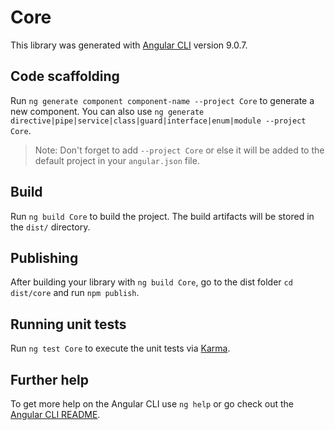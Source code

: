 # Core

This library was generated with [Angular CLI](https://github.com/angular/angular-cli) version 9.0.7.

## Code scaffolding

Run `ng generate component component-name --project Core` to generate a new component. You can also use `ng generate directive|pipe|service|class|guard|interface|enum|module --project Core`.
> Note: Don't forget to add `--project Core` or else it will be added to the default project in your `angular.json` file. 

## Build

Run `ng build Core` to build the project. The build artifacts will be stored in the `dist/` directory.

## Publishing

After building your library with `ng build Core`, go to the dist folder `cd dist/core` and run `npm publish`.

## Running unit tests

Run `ng test Core` to execute the unit tests via [Karma](https://karma-runner.github.io).

## Further help

To get more help on the Angular CLI use `ng help` or go check out the [Angular CLI README](https://github.com/angular/angular-cli/blob/master/README.md).
